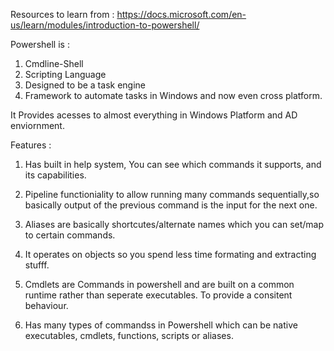 Resources to learn from : https://docs.microsoft.com/en-us/learn/modules/introduction-to-powershell/

Powershell is :

1. Cmdline-Shell
2. Scripting Language
3. Designed to be a task engine
4. Framework to automate tasks in Windows and now even cross platform.

It Provides acesses to almost everything in Windows Platform and AD enviornment.

Features :

1. Has built in help system, You can see which commands it supports, and its capabilities.
2. Pipeline functioniality to allow running many commands sequentially,so basically output of the previous command is the input for the next one.
3. Aliases are basically shortcutes/alternate names which you can set/map to certain commands.

4. It operates on objects so you spend less time formating and extracting stufff.
5. Cmdlets are Commands in powershell and are built on a common runtime rather than seperate executables. To provide a consitent behaviour.

6. Has many types of commandss in Powershell which can be native executables, cmdlets, functions, scripts or aliases.
